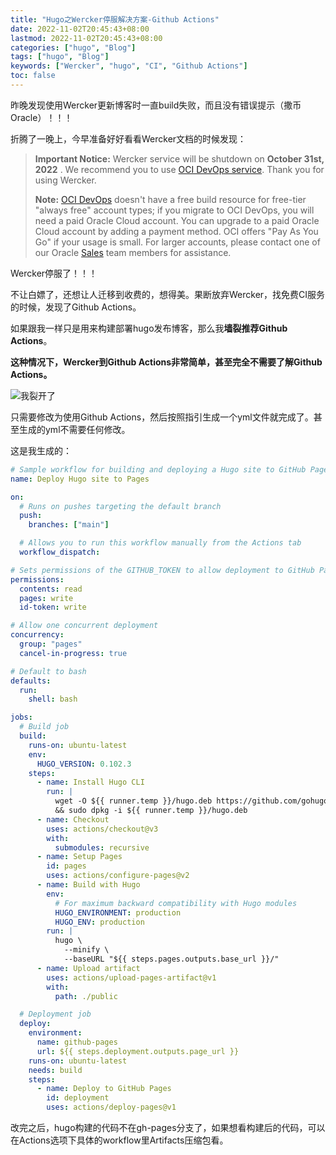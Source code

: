 ```yaml
---
title: "Hugo之Wercker停服解决方案-Github Actions"
date: 2022-11-02T20:45:43+08:00
lastmod: 2022-11-02T20:45:43+08:00
categories: ["hugo", "Blog"]
tags: ["hugo", "Blog"]
keywords: ["Wercker", "hugo", "CI", "Github Actions"]
toc: false
---
```


昨晚发现使用Wercker更新博客时一直build失败，而且没有错误提示（撒币Oracle）！！！

折腾了一晚上，今早准备好好看看Wercker文档的时候发现：

> **Important Notice:** Wercker service will be shutdown on **October 31st, 2022** . We recommend you to use [OCI DevOps service](https://docs.oracle.com/en-us/iaas/Content/devops/using/getting_started.htm). Thank you for using Wercker.
>
> **Note:** [OCI DevOps](https://www.oracle.com/devops/devops-service/) doesn't have a free build resource for free-tier "always free" account types; if you migrate to OCI DevOps, you will need a paid Oracle Cloud account. You can upgrade to a paid Oracle Cloud account by adding a payment method. OCI offers "Pay As You Go" if your usage is small. For larger accounts, please contact one of our Oracle [Sales](https://cloud.oracle.com/account-management/payment-method) team members for assistance.

Wercker停服了！！！

不让白嫖了，还想让人迁移到收费的，想得美。果断放弃Wercker，找免费CI服务的时候，发现了Github Actions。

如果跟我一样只是用来构建部署hugo发布博客，那么我**墙裂推荐Github Actions**。

**这种情况下，Wercker到Github Actions非常简单，甚至完全不需要了解Github Actions。**

![我裂开了](/image/Hugo之Wercker停服解决方案-GithubActions/1.png)

只需要修改为使用Github Actions，然后按照指引生成一个yml文件就完成了。甚至生成的yml不需要任何修改。

这是我生成的：

```yaml
# Sample workflow for building and deploying a Hugo site to GitHub Pages
name: Deploy Hugo site to Pages

on:
  # Runs on pushes targeting the default branch
  push:
    branches: ["main"]

  # Allows you to run this workflow manually from the Actions tab
  workflow_dispatch:

# Sets permissions of the GITHUB_TOKEN to allow deployment to GitHub Pages
permissions:
  contents: read
  pages: write
  id-token: write

# Allow one concurrent deployment
concurrency:
  group: "pages"
  cancel-in-progress: true

# Default to bash
defaults:
  run:
    shell: bash

jobs:
  # Build job
  build:
    runs-on: ubuntu-latest
    env:
      HUGO_VERSION: 0.102.3
    steps:
      - name: Install Hugo CLI
        run: |
          wget -O ${{ runner.temp }}/hugo.deb https://github.com/gohugoio/hugo/releases/download/v${HUGO_VERSION}/hugo_extended_${HUGO_VERSION}_Linux-64bit.deb \
          && sudo dpkg -i ${{ runner.temp }}/hugo.deb
      - name: Checkout
        uses: actions/checkout@v3
        with:
          submodules: recursive
      - name: Setup Pages
        id: pages
        uses: actions/configure-pages@v2
      - name: Build with Hugo
        env:
          # For maximum backward compatibility with Hugo modules
          HUGO_ENVIRONMENT: production
          HUGO_ENV: production
        run: |
          hugo \
            --minify \
            --baseURL "${{ steps.pages.outputs.base_url }}/"
      - name: Upload artifact
        uses: actions/upload-pages-artifact@v1
        with:
          path: ./public

  # Deployment job
  deploy:
    environment:
      name: github-pages
      url: ${{ steps.deployment.outputs.page_url }}
    runs-on: ubuntu-latest
    needs: build
    steps:
      - name: Deploy to GitHub Pages
        id: deployment
        uses: actions/deploy-pages@v1

```

改完之后，hugo构建的代码不在gh-pages分支了，如果想看构建后的代码，可以在Actions选项下具体的workflow里Artifacts压缩包看。
